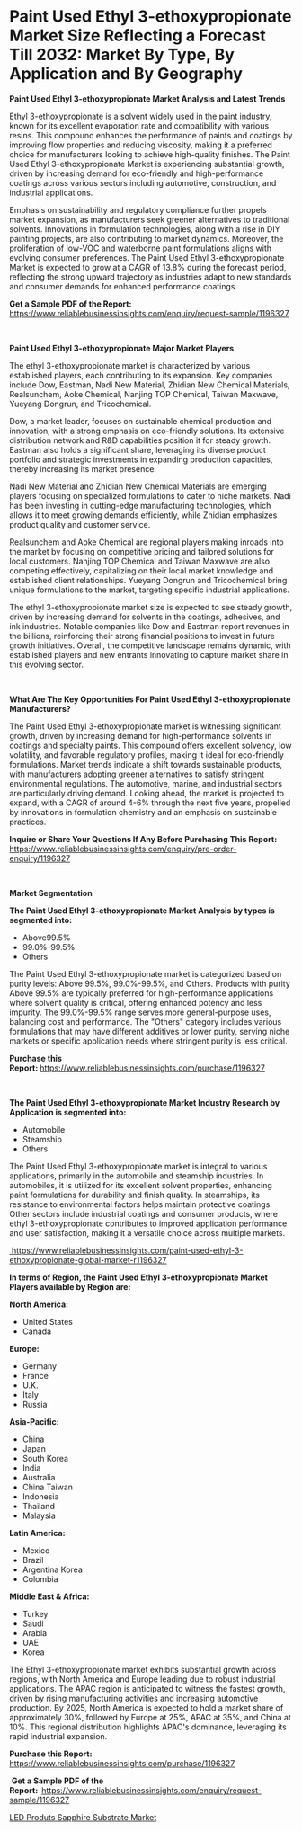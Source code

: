 <p><h1>Paint Used Ethyl 3-ethoxypropionate Market Size Reflecting a Forecast Till 2032: Market By Type, By Application and By Geography</h1></p><p><strong>Paint Used Ethyl 3-ethoxypropionate Market Analysis and Latest Trends</strong></p>
<p><p>Ethyl 3-ethoxypropionate is a solvent widely used in the paint industry, known for its excellent evaporation rate and compatibility with various resins. This compound enhances the performance of paints and coatings by improving flow properties and reducing viscosity, making it a preferred choice for manufacturers looking to achieve high-quality finishes. The Paint Used Ethyl 3-ethoxypropionate Market is experiencing substantial growth, driven by increasing demand for eco-friendly and high-performance coatings across various sectors including automotive, construction, and industrial applications. </p><p>Emphasis on sustainability and regulatory compliance further propels market expansion, as manufacturers seek greener alternatives to traditional solvents. Innovations in formulation technologies, along with a rise in DIY painting projects, are also contributing to market dynamics. Moreover, the proliferation of low-VOC and waterborne paint formulations aligns with evolving consumer preferences. The Paint Used Ethyl 3-ethoxypropionate Market is expected to grow at a CAGR of 13.8% during the forecast period, reflecting the strong upward trajectory as industries adapt to new standards and consumer demands for enhanced performance coatings.</p></p>
<p><strong>Get a Sample PDF of the Report:&nbsp;</strong> <a href="https://www.reliablebusinessinsights.com/enquiry/request-sample/1196327?utm_campaign=3216&utm_medium=2&utm_source=Github&utm_content=ia&utm_term=22032025&utm_id=paint-used-ethyl-3-ethoxypropionate">https://www.reliablebusinessinsights.com/enquiry/request-sample/1196327</a></p>
<p>&nbsp;</p>
<p><strong>Paint Used Ethyl 3-ethoxypropionate Major Market Players</strong></p>
<p><p>The ethyl 3-ethoxypropionate market is characterized by various established players, each contributing to its expansion. Key companies include Dow, Eastman, Nadi New Material, Zhidian New Chemical Materials, Realsunchem, Aoke Chemical, Nanjing TOP Chemical, Taiwan Maxwave, Yueyang Dongrun, and Tricochemical. </p><p>Dow, a market leader, focuses on sustainable chemical production and innovation, with a strong emphasis on eco-friendly solutions. Its extensive distribution network and R&D capabilities position it for steady growth. Eastman also holds a significant share, leveraging its diverse product portfolio and strategic investments in expanding production capacities, thereby increasing its market presence. </p><p>Nadi New Material and Zhidian New Chemical Materials are emerging players focusing on specialized formulations to cater to niche markets. Nadi has been investing in cutting-edge manufacturing technologies, which allows it to meet growing demands efficiently, while Zhidian emphasizes product quality and customer service.</p><p>Realsunchem and Aoke Chemical are regional players making inroads into the market by focusing on competitive pricing and tailored solutions for local customers. Nanjing TOP Chemical and Taiwan Maxwave are also competing effectively, capitalizing on their local market knowledge and established client relationships. Yueyang Dongrun and Tricochemical bring unique formulations to the market, targeting specific industrial applications.</p><p>The ethyl 3-ethoxypropionate market size is expected to see steady growth, driven by increasing demand for solvents in the coatings, adhesives, and ink industries. Notable companies like Dow and Eastman report revenues in the billions, reinforcing their strong financial positions to invest in future growth initiatives. Overall, the competitive landscape remains dynamic, with established players and new entrants innovating to capture market share in this evolving sector.</p></p>
<p>&nbsp;</p>
<p><strong>What Are The Key Opportunities For Paint Used Ethyl 3-ethoxypropionate Manufacturers?</strong></p>
<p><p>The Paint Used Ethyl 3-ethoxypropionate market is witnessing significant growth, driven by increasing demand for high-performance solvents in coatings and specialty paints. This compound offers excellent solvency, low volatility, and favorable regulatory profiles, making it ideal for eco-friendly formulations. Market trends indicate a shift towards sustainable products, with manufacturers adopting greener alternatives to satisfy stringent environmental regulations. The automotive, marine, and industrial sectors are particularly driving demand. Looking ahead, the market is projected to expand, with a CAGR of around 4-6% through the next five years, propelled by innovations in formulation chemistry and an emphasis on sustainable practices.</p></p>
<p><strong>Inquire or Share Your Questions If Any Before Purchasing This Report:</strong> <a href="https://www.reliablebusinessinsights.com/enquiry/pre-order-enquiry/1196327?utm_campaign=3216&utm_medium=2&utm_source=Github&utm_content=ia&utm_term=22032025&utm_id=paint-used-ethyl-3-ethoxypropionate">https://www.reliablebusinessinsights.com/enquiry/pre-order-enquiry/1196327</a></p>
<p>&nbsp;</p>
<p><strong>Market Segmentation</strong></p>
<p><strong>The Paint Used Ethyl 3-ethoxypropionate Market Analysis by types is segmented into:</strong></p>
<p><ul><li>Above99.5%</li><li>99.0%-99.5%</li><li>Others</li></ul></p>
<p><p>The Paint Used Ethyl 3-ethoxypropionate market is categorized based on purity levels: Above 99.5%, 99.0%-99.5%, and Others. Products with purity Above 99.5% are typically preferred for high-performance applications where solvent quality is critical, offering enhanced potency and less impurity. The 99.0%-99.5% range serves more general-purpose uses, balancing cost and performance. The "Others" category includes various formulations that may have different additives or lower purity, serving niche markets or specific application needs where stringent purity is less critical.</p></p>
<p><strong>Purchase this Report:&nbsp;</strong><a href="https://www.reliablebusinessinsights.com/purchase/1196327?utm_campaign=3216&utm_medium=2&utm_source=Github&utm_content=ia&utm_term=22032025&utm_id=paint-used-ethyl-3-ethoxypropionate">https://www.reliablebusinessinsights.com/purchase/1196327</a></p>
<p>&nbsp;</p>
<p><strong>The Paint Used Ethyl 3-ethoxypropionate Market Industry Research by Application is segmented into:</strong></p>
<p><ul><li>Automobile</li><li>Steamship</li><li>Others</li></ul></p>
<p><p>The Paint Used Ethyl 3-ethoxypropionate market is integral to various applications, primarily in the automobile and steamship industries. In automobiles, it is utilized for its excellent solvent properties, enhancing paint formulations for durability and finish quality. In steamships, its resistance to environmental factors helps maintain protective coatings. Other sectors include industrial coatings and consumer products, where ethyl 3-ethoxypropionate contributes to improved application performance and user satisfaction, making it a versatile choice across multiple markets.</p></p>
<p><a href="https://www.reliablebusinessinsights.com/paint-used-ethyl-3-ethoxypropionate-global-market-r1196327?utm_campaign=3216&utm_medium=2&utm_source=Github&utm_content=ia&utm_term=22032025&utm_id=paint-used-ethyl-3-ethoxypropionate">&nbsp;https://www.reliablebusinessinsights.com/paint-used-ethyl-3-ethoxypropionate-global-market-r1196327</a></p>
<p><strong>In terms of Region, the Paint Used Ethyl 3-ethoxypropionate Market Players available by Region are:</strong></p>
<p>
    <p> <strong> North America: </strong>
        <ul>
            <li>United States</li>
            <li>Canada</li>
        </ul>
        </p> 
    <p> <strong> Europe: </strong>
        <ul>
            <li>Germany</li>
            <li>France</li>
            <li>U.K.</li>
            <li>Italy</li>
            <li>Russia</li>
        </ul>
        </p> 
    <p> <strong> Asia-Pacific: </strong>
        <ul>
            <li>China</li>
            <li>Japan</li>
            <li>South Korea</li>
            <li>India</li>
            <li>Australia</li>
            <li>China Taiwan</li>
            <li>Indonesia</li>
            <li>Thailand</li>
            <li>Malaysia</li>
        </ul>
        </p> 
    <p> <strong> Latin America: </strong>
        <ul>
            <li>Mexico</li>
            <li>Brazil</li>
            <li>Argentina Korea</li>
            <li>Colombia</li>
        </ul>
        </p> 
    <p> <strong> Middle East & Africa: </strong>
        <ul>
            <li>Turkey</li>
            <li>Saudi</li>
            <li>Arabia</li>
            <li>UAE</li>
            <li>Korea</li>
        </ul>
    </p>
    </p>
<p><p>The Ethyl 3-ethoxypropionate market exhibits substantial growth across regions, with North America and Europe leading due to robust industrial applications. The APAC region is anticipated to witness the fastest growth, driven by rising manufacturing activities and increasing automotive production. By 2025, North America is expected to hold a market share of approximately 30%, followed by Europe at 25%, APAC at 35%, and China at 10%. This regional distribution highlights APAC's dominance, leveraging its rapid industrial expansion.</p></p>
<p><strong>Purchase this Report: </strong><a href="https://www.reliablebusinessinsights.com/purchase/1196327?utm_campaign=3216&utm_medium=2&utm_source=Github&utm_content=ia&utm_term=22032025&utm_id=paint-used-ethyl-3-ethoxypropionate">https://www.reliablebusinessinsights.com/purchase/1196327</a></p>
<p>&nbsp;<strong>Get a Sample PDF of the Report:&nbsp;&nbsp;</strong><a href="https://www.reliablebusinessinsights.com/enquiry/request-sample/1196327?utm_campaign=3216&utm_medium=2&utm_source=Github&utm_content=ia&utm_term=22032025&utm_id=paint-used-ethyl-3-ethoxypropionate">https://www.reliablebusinessinsights.com/enquiry/request-sample/1196327</a></p>
<p><strong></strong></p>
<p><p><a href="https://github.com/ritooesiaba/Market-Research-Report-List-1/blob/main/led-produts-sapphire-substrate-market.md?utm_campaign=3216&utm_medium=2&utm_source=Github&utm_content=ia&utm_term=22032025&utm_id=paint-used-ethyl-3-ethoxypropionate">LED Produts Sapphire Substrate Market</a></p></p>